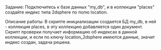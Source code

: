 ﻿Задание:
Подключитесь к базе данных "my_db", и в коллекции "places" создайте индекс типа 2dsphere по полю location.

Описание работы:
В скрипте инициализации создается БД my_db, в ней - коллекция places, в эту коллекцию добавляется один документ.
Скрипт проверки получает информацию об индексах в данной коллекции, и если по ключу location_2dsphere имеются данные, значит индекс создан, задача решена.